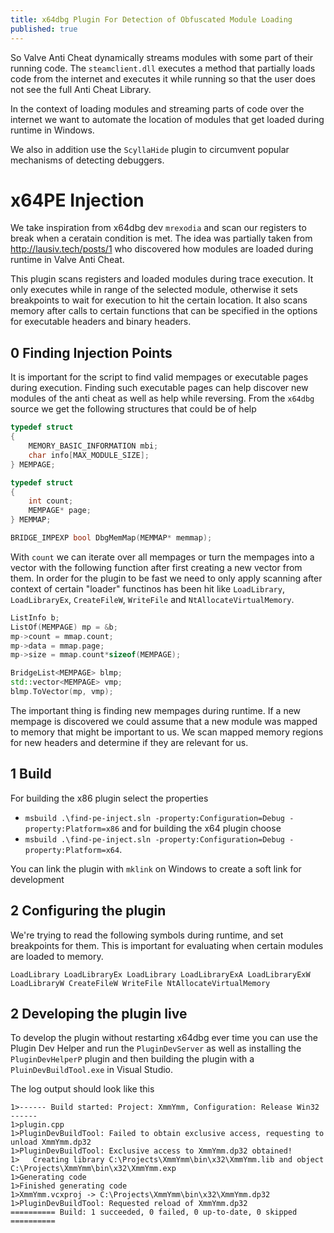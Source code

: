 ```yaml
---
title: x64dbg Plugin For Detection of Obfuscated Module Loading
published: true
---
```


So Valve Anti Cheat dynamically streams modules with some part of their running code. The `steamclient.dll` executes a method that partially loads code from the internet and executes it while running so that the user does not see the full Anti Cheat Library. 

In the context of loading modules and streaming parts of code over the internet we want to automate the location of modules that get loaded during runtime in Windows. 

We also in addition use the `ScyllaHide` plugin to circumvent popular mechanisms of detecting debuggers. 

# x64PE Injection

We take inspiration from x64dbg dev `mrexodia` and scan our registers to break when a ceratain condition is met. The idea was partially taken from http://lausiv.tech/posts/1 who discovered how modules are loaded during runtime in Valve Anti Cheat.

This plugin scans registers and loaded modules during trace execution. It only executes while in range of the selected module, otherwise it sets breakpoints to wait for execution to hit the certain location.
It also scans memory after calls to certain functions that can be specified in the options for executable headers and binary headers.

## 0 Finding Injection Points

It is important for the script to find valid mempages or executable pages during execution. Finding such executable pages can help discover new modules of the anti cheat as well as help while reversing. From the `x64dbg` source we get the following structures that could be of help 

```cpp
typedef struct
{
    MEMORY_BASIC_INFORMATION mbi;
    char info[MAX_MODULE_SIZE];
} MEMPAGE;

typedef struct
{
    int count;
    MEMPAGE* page;
} MEMMAP;

BRIDGE_IMPEXP bool DbgMemMap(MEMMAP* memmap);
```

With `count` we can iterate over all mempages or turn the mempages into a vector with the following function after first creating a new vector from them. 
In order for the plugin to be fast we need to only apply scanning after context of certain "loader" functinos has been hit like `LoadLibrary`, `LoadLibraryEx`, `CreateFileW`, `WriteFile` and `NtAllocateVirtualMemory`.  

```cpp
ListInfo b;
ListOf(MEMPAGE) mp = &b;
mp->count = mmap.count;
mp->data = mmap.page;
mp->size = mmap.count*sizeof(MEMPAGE);

BridgeList<MEMPAGE> blmp;
std::vector<MEMPAGE> vmp;
blmp.ToVector(mp, vmp);
```

The important thing is finding new mempages during runtime. If a new mempage is discovered we could assume that a new module was mapped to memory that might be important to us. We scan mapped memory regions for new headers and determine if they are relevant for us.

## 1 Build

For building the x86 plugin select the properties 
* `msbuild .\find-pe-inject.sln -property:Configuration=Debug -property:Platform=x86`
and for building the x64 plugin choose 
* `msbuild .\find-pe-inject.sln -property:Configuration=Debug -property:Platform=x64`.

You can link the plugin with `mklink` on Windows to create a soft link for development

## 2 Configuring the plugin

We're trying to read the following symbols during runtime, and set breakpoints for them. This is important for evaluating when certain modules are loaded to memory. 

`LoadLibrary LoadLibraryEx LoadLibrary LoadLibraryExA LoadLibraryExW LoadLibraryW CreateFileW WriteFile NtAllocateVirtualMemory`

## 2 Developing the plugin live

To develop the plugin without restarting x64dbg ever time you can use the Plugin Dev Helper and run the `PluginDevServer` as well as installing the `PluginDevHelperP` plugin and then building the plugin with a `PluinDevBuildTool.exe` in Visual Studio. 

The log output should look like this

```
1>------ Build started: Project: XmmYmm, Configuration: Release Win32 ------
1>plugin.cpp
1>PluginDevBuildTool: Failed to obtain exclusive access, requesting to unload XmmYmm.dp32
1>PluginDevBuildTool: Exclusive access to XmmYmm.dp32 obtained!
1>   Creating library C:\Projects\XmmYmm\bin\x32\XmmYmm.lib and object C:\Projects\XmmYmm\bin\x32\XmmYmm.exp
1>Generating code
1>Finished generating code
1>XmmYmm.vcxproj -> C:\Projects\XmmYmm\bin\x32\XmmYmm.dp32
1>PluginDevBuildTool: Requested reload of XmmYmm.dp32
========== Build: 1 succeeded, 0 failed, 0 up-to-date, 0 skipped ==========

```